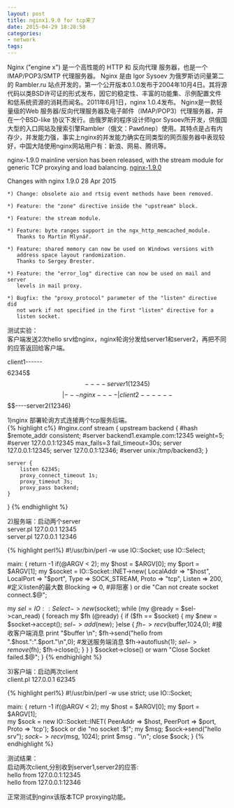 ```yaml
---
layout: post
title: nginx1.9.0 for tcp来了
date: 2015-04-29 18:28:58
categories:
- network
tags:
---
```


Nginx ("engine x") 是一个高性能的 HTTP 和 反向代理 服务器，也是一个 IMAP/POP3/SMTP 代理服务器。 Nginx 是由 Igor Sysoev 为俄罗斯访问量第二的 Rambler.ru 站点开发的，第一个公开版本0.1.0发布于2004年10月4日。其将源代码以类BSD许可证的形式发布，因它的稳定性、丰富的功能集、示例配置文件和低系统资源的消耗而闻名。2011年6月1日，nginx 1.0.4发布。
Nginx是一款轻量级的Web 服务器/反向代理服务器及电子邮件（IMAP/POP3）代理服务器，并在一个BSD-like 协议下发行。由俄罗斯的程序设计师Igor Sysoev所开发，供俄国大型的入口网站及搜索引擎Rambler（俄文：Рамблер）使用。其特点是占有内存少，并发能力强，事实上nginx的并发能力确实在同类型的网页服务器中表现较好，中国大陆使用nginx网站用户有：新浪、网易、腾讯等。

nginx-1.9.0 mainline version has been released, with the stream module for generic TCP proxying and load balancing.
[nginx-1.9.0](http://nginx.org/en/download.html)

Changes with nginx 1.9.0                                         28 Apr 2015

    *) Change: obsolete aio and rtsig event methods have been removed.

    *) Feature: the "zone" directive inside the "upstream" block.

    *) Feature: the stream module.

    *) Feature: byte ranges support in the ngx_http_memcached_module.
       Thanks to Martin Mlynář.

    *) Feature: shared memory can now be used on Windows versions with
       address space layout randomization.
       Thanks to Sergey Brester.

    *) Feature: the "error_log" directive can now be used on mail and server
       levels in mail proxy.

    *) Bugfix: the "proxy_protocol" parameter of the "listen" directive did
       not work if not specified in the first "listen" directive for a
       listen socket.


测试实验：  
客户端发送2次hello srv给nginx，nginx轮询分发给server1和server2，再把不同的应答返回给客户端。

client1------$$$$62345$$$----server1(12345)   
$$$$$$$$$$$$|---nginx----|  
client2------$$$$$$$$$$$$----server2(12346)

1)nginx 部署轮询方式连接两个tcp服务后端。  
{% highlight c%}
#nginx.conf
stream {
    upstream backend {
        #hash $remote_addr consistent;
        #server backend1.example.com:12345 weight=5;
        #server 127.0.0.1:12345 max_fails=3 fail_timeout=30s;
  server 127.0.0.1:12345;
  server 127.0.0.1:12346;
        #server unix:/tmp/backend3;
    }

    server {
        listen 62345;
        proxy_connect_timeout 1s;
        proxy_timeout 3s;
        proxy_pass backend;
    }

}
{% endhighlight %}


2)服务端：启动两个server  
server.pl 127.0.0.1 12345  
server.pl 127.0.0.1 12346  

{% highlight perl%}
#!/usr/bin/perl -w 
use IO::Socket;
use IO::Select; 

main:
{
  return -1 if(@ARGV < 2);
    my $host = $ARGV[0]; 
    my $port = $ARGV[1]; 
    my $socket = IO::Socket::INET->new(
      LocalAddr => "$host", 
      LocalPort => "$port", 
      Type => SOCK_STREAM, 
      Proto => "tcp", 
      Listen => 200,  #定义listen的最大数
      Blocking => 0,  #非阻塞
    ) or die "Can not create socket connect.$@";

  my $sel = IO::Select->new($socket);
  while (my @ready = $sel->can_read) {
      foreach my $fh (@ready) {
          if ($fh == $socket) {
              my $new = $socket->accept();
              $sel->add($new);
          }else {
              $fh->recv($buffer,1024,0); #接收客户端消息
              print "$buffer \n";
              $fh->send("hello from ".$host.":".$port."\n",0);  #发送服务端消息
              $fh->autoflush(1);
              $sel->remove($fh);
              $fh->close();
            }
        }
    }
  $socket->close() or warn "Close Socket failed.$@";
}
{% endhighlight %}


3)客户端：启动两次client  
client.pl 127.0.0.1 62345  

{% highlight perl%}
#!/usr/bin/perl -w 
use strict; 
use IO::Socket; 

main:
{
  return -1 if(@ARGV < 2);
    my $host = $ARGV[0]; 
    my $port = $ARGV[1];  
    my $sock = new IO::Socket::INET( PeerAddr => $host, PeerPort => $port, Proto => 'tcp'); 
    $sock or die "no socket :$!"; 
    my $msg;
    $sock->send("hello srv");
    $sock->recv($msg, 1024);
    print $msg . "\n";
    close $sock;
}
{% endhighlight %}


测试结果：  
启动两次client,分别收到server1,server2的应答:  
hello from 127.0.0.1:12345  
hello from 127.0.0.1:12346  

正常测试到nginx该版本TCP proxying功能。
